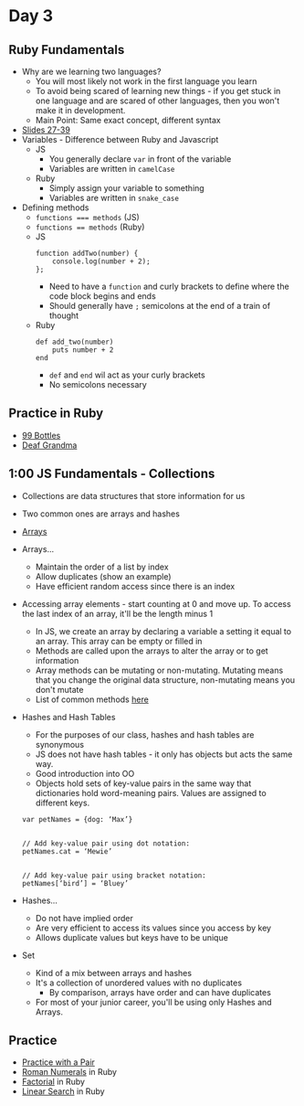 Day 3
=======================
Ruby Fundamentals
----------------------
* Why are we learning two languages?
	* You will most likely not work in the first language you learn
	* To avoid being scared of learning new things - if you get stuck in one language and are scared of other languages, then you won't make it in development.
	* Main Point: Same exact concept, different syntax
* [Slides 27-39](/week-01/intro_to_rails_final.pdf)
* Variables - Difference between Ruby and Javascript
	* JS
		* You generally declare `var` in front of the variable
		* Variables are written in `camelCase`
	* Ruby
		* Simply assign your variable to something
		* Variables are written in `snake_case`
* Defining methods
	* `functions === methods` (JS)
	* `functions == methods` (Ruby)
	* JS
		```
		function addTwo(number) {
			console.log(number + 2);
		};
		```
		* Need to have a `function` and curly brackets to define where the code block begins and ends
		* Should generally have `;` semicolons at the end of a train of thought
	* Ruby
		```
		def add_two(number)
			puts number + 2
		end
		```
		* `def` and `end` wil act as your curly brackets
		* No semicolons necessary

Practice in Ruby
--------------------------------
* [99 Bottles](https://github.com/CodePlatoon/99_bottles_challenge)
* [Deaf Grandma](https://github.com/CodePlatoon/deaf_grandma_challenge)

1:00 JS Fundamentals - Collections
----------------------------------
* Collections are data structures that store information for us
* Two common ones are arrays and hashes
* [Arrays](https://prezi.com/khg0wb0dqio-/ga/)
* Arrays...
	* Maintain the order of a list by index
	* Allow duplicates (show an example)
	* Have efficient random access since there is an index
* Accessing array elements - start counting at 0 and move up. To access the last index of an array, it'll be the length minus 1
	* In JS, we create an array by declaring a variable a setting it equal to an array. This array can be empty or filled in
	* Methods are called upon the arrays to alter the array or to get information
	* Array methods can be mutating or non-mutating. Mutating means that you change the original data structure, non-mutating means you don't mutate
	* List of common methods [here](https://developer.mozilla.org/en-US/docs/Web/JavaScript/Reference/Global_Objects/Array)
* Hashes and Hash Tables
	* For the purposes of our class, hashes and hash tables are synonymous
	* JS does not have hash tables - it only has objects but acts the same way.
	* Good introduction into OO
	* Objects hold sets of key-value pairs in the same way that dictionaries hold word-meaning pairs. Values are assigned to different keys.
	```
	var petNames = {dog: ‘Max’}


	// Add key-value pair using dot notation:
	petNames.cat = ‘Mewie’


	// Add key-value pair using bracket notation:
	petNames[‘bird’] = ‘Bluey’
	```
* Hashes...
	* Do not have implied order
	* Are very efficient to access its values since you access by key
	* Allows duplicate values but keys have to be unique

* Set
	* Kind of a mix between arrays and hashes
	* It's a collection of unordered values with no duplicates
		* By comparison, arrays have order and can have duplicates
	* For most of your junior career, you'll be using only Hashes and Arrays.

Practice
--------------------------
* [Practice with a Pair](https://github.com/CodePlatoon/git-pair)
* [Roman Numerals](https://github.com/CodePlatoon/roman_numerals) in Ruby
* [Factorial](https://github.com/CodePlatoon/factorial) in Ruby
* [Linear Search](https://github.com/CodePlatoon/linear_search) in Ruby
